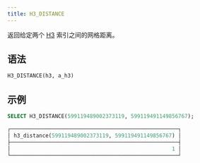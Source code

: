 ```yaml
---
title: H3_DISTANCE
---
```


返回给定两个 [H3](https://eng.uber.com/h3/) 索引之间的网格距离。

## 语法

```sql
H3_DISTANCE(h3, a_h3)
```

## 示例

```sql
SELECT H3_DISTANCE(599119489002373119, 599119491149856767);

┌─────────────────────────────────────────────────────┐
│ h3_distance(599119489002373119, 599119491149856767) │
├─────────────────────────────────────────────────────┤
│                                                   1 │
└─────────────────────────────────────────────────────┘
```